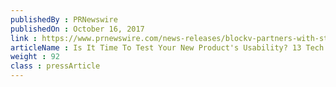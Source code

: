 ```yaml
---
publishedBy : PRNewswire
publishedOn : October 16, 2017
link : https://www.prnewswire.com/news-releases/blockv-partners-with-storj-labs-to-provide-decentralized-storage-architecture-and-new-toolsets-to-power-next-generation-digital-objects-300536713.html
articleName : Is It Time To Test Your New Product's Usability? 13 Tech Experts Weigh In
weight : 92 
class : pressArticle
---
```


